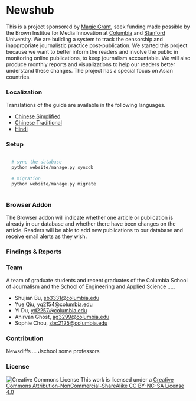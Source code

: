 # Newshub


This is a project sponsored by [Magic Grant](http://brown.stanford.edu/magic), seek funding made possible by the Brown Institue for Media Innovation at [Columbia](http://www.columbia.edu/) and [Stanford](http://www.stanford.edu/) University. We are building a system to track the censorship and inappropriate journalistic practice post-publication. We started this project because we want to better inform the readers and involve the public in monitoring online publications, to keep journalism accountable. We will also produce monthly reports and visualizations to help our readers better understand these changes. The project has a special focus on Asian countries. <br/>

### Localization

Translations of the guide are available in the following languages. 
* [Chinese Simplified](https://github.com/shujianbu/newshub/README-zhCN.md)
* [Chinese Traditional](https://github.com/shujianbu/newshub/README-zhTW.md)
* [Hindi](https://github.com/shujianbu/newshub/README-Hindi.md)

### Setup 

```Python
  
  # sync the database
  python website/manage.py syncdb 
  
  # migration
  python website/manage.py migrate  
  
```

### Browser Addon 

The Browser addon will indicate whether one article or publication is already in our database and whether there have been changes on the article. Readers will be able to add new publications to our database and receive email alerts as they wish.

### Findings & Reports 

### Team 

A team of graduate students and recent graduates of the Columbia School of Journalism and the School of Engineering and Applied Science ..... 

* Shujian Bu, sb3331@columbia.edu
* Yue Qiu, yq2154@columbia.edu 
* Yi Du, yd2257@columbia.edu 
* Anirvan Ghost, ag3299@columbia.edu
* Sophie Chou, sbc2125@columbia.edu


### Contribution 

Newsdiffs ... 
Jschool 
some professors

### License
![Creative Commons License](http://i.creativecommons.org/l/by-nc-sa/3.0/88x31.png)
This work is licensed under a [Creative Commons Attribution-NonCommercial-ShareAlike CC BY-NC-SA License 4.0](http://creativecommons.org/licenses/by-nc-sa/4.0/)




